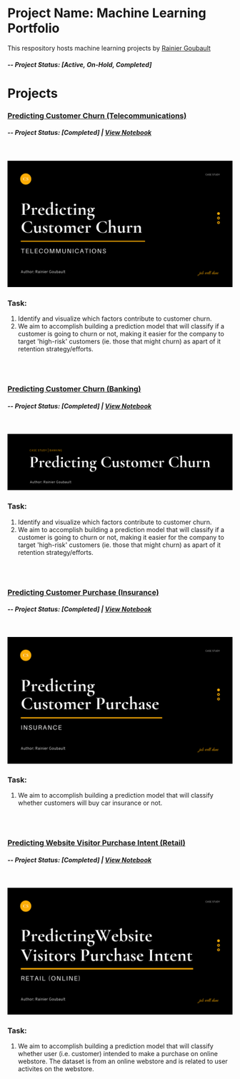 # Project Name: Machine Learning Portfolio
This respository hosts machine learning projects by [Rainier Goubault](https://www.linkedin.com/in/rainiergoubault/)

##### -- Project Status: [Active, On-Hold, Completed]

# Projects

### [Predicting Customer Churn (Telecommunications)](https://github.com/rgoubault/machine-learning-portfolio/blob/main/customer-churn-telco/01-notebook/customer-churn-telco.ipynb)
##### -- Project Status: [Completed]  |  [View Notebook](https://github.com/rgoubault/machine-learning-portfolio/blob/main/customer-churn-telco/01-notebook/customer-churn-telco.ipynb)
<br />

![This is an image](https://github.com/rgoubault/machine-learning-portfolio/blob/main/images/customer-churn-telco.png)
### Task:
1. Identify and visualize which factors contribute to customer churn.
2. We aim to accomplish building a prediction model that will classify if a customer is going to churn or not, making it easier for the company to target 'high-risk' customers (ie. those that might churn) as apart of it retention strategy/efforts.
<br />
<br />

### [Predicting Customer Churn (Banking)](https://nbviewer.org/github/rgoubault/machine-learning-portfolio/blob/main/01-notebook/customer-churn-banking/customer-churn-bank.ipynb)
##### -- Project Status: [Completed]  |   [View Notebook](https://nbviewer.org/github/rgoubault/machine-learning-portfolio/blob/main/01-notebook/customer-churn-banking/customer-churn-bank.ipynb)
<br />

![This is an image](https://github.com/rgoubault/machine-learning-portfolio/blob/main/images/Predicting%20Customer%20Churn.png)
### Task:
1. Identify and visualize which factors contribute to customer churn.
2. We aim to accomplish building a prediction model that will classify if a customer is going to churn or not, making it easier for the company to target 'high-risk' customers (ie. those that might churn) as apart of it retention strategy/efforts.
<br />
<br />


### [Predicting Customer Purchase (Insurance)](https://github.com/rgoubault/machine-learning-portfolio/blob/main/predict-customer-purchase-insurance/01-notebook/customer-purchase-insurance.ipynb)
##### -- Project Status: [Completed]  |   [View Notebook](https://github.com/rgoubault/machine-learning-portfolio/blob/main/predict-customer-purchase-insurance/01-notebook/customer-purchase-insurance.ipynb)
<br />

![This is an image](https://github.com/rgoubault/machine-learning-portfolio/blob/main/images/customer-purchase.png)
### Task:
1. We aim to accomplish building a prediction model that will classify whether customers will buy car insurance or not. 
<br />
<br />

### [Predicting Website Visitor Purchase Intent (Retail)](https://github.com/rgoubault/machine-learning-portfolio/blob/main/predict-website-visitor-purchase-intent/01-notebook/website-visitor-purchase-intent.ipynb)
##### -- Project Status: [Completed]  |   [View Notebook](https://github.com/rgoubault/machine-learning-portfolio/blob/main/predict-website-visitor-purchase-intent/01-notebook/website-visitor-purchase-intent.ipynb)
<br />

![This is an image](https://github.com/rgoubault/machine-learning-portfolio/blob/main/images/website-visitors-purchase-intent.png)
### Task:
1. We aim to accomplish building a prediction model that will classify whether user (i.e. customer) intended to make a purchase on online webstore. The dataset is from an online webstore and is related to user activites on the webstore.
<br />
<br />


